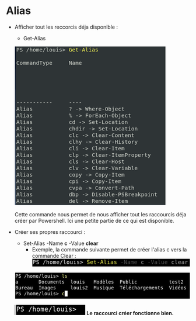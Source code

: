 # Alias

- Afficher tout les reccorcis déja disponible : 
    - Get-Alias
    
    ![](ressources/A.jpg) 
    
    Cette commande nous permet de nous afficher tout les raccourcis déja créer par Powershell. Ici une petite partie de ce qui est disponible.

- Créer ses propres raccourci : 
    - Set-Alias -Name **c** -Value **clear** 
        - Exemple, la commande suivante permet de créer l'alias c vers la commande Clear :
    ![](ressources/B.jpg) 
    
    ![](ressources/C.jpg)
    
    ![](ressources/D.jpg) **Le raccourci créer fonctionne bien.**

